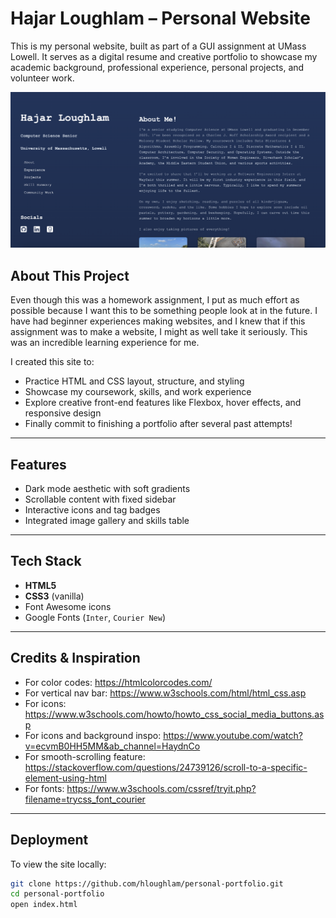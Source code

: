 # Hajar Loughlam – Personal Website

This is my personal website, built as part of a GUI assignment at UMass Lowell. 
It serves as a digital resume and creative portfolio to showcase my academic background, professional experience, personal projects, and volunteer work.

![Screenshot of Site](images/screenshot.png)

## About This Project

Even though this was a homework assignment, I put as much effort as possible because I want this to be something people look at in the future. 
I have had beginner experiences making websites, and I knew that if this assignment was to make a website, I might as well take it seriously. This was an incredible learning experience for me.

I created this site to:

- Practice HTML and CSS layout, structure, and styling
- Showcase my coursework, skills, and work experience
- Explore creative front-end features like Flexbox, hover effects, and responsive design
- Finally commit to finishing a portfolio after several past attempts!

---

## Features

- Dark mode aesthetic with soft gradients
- Scrollable content with fixed sidebar
- Interactive icons and tag badges
- Integrated image gallery and skills table

---

## Tech Stack

- **HTML5**
- **CSS3** (vanilla)
- Font Awesome icons
- Google Fonts (`Inter`, `Courier New`)

---

## Credits & Inspiration

- For color codes: https://htmlcolorcodes.com/
- For vertical nav bar: https://www.w3schools.com/html/html_css.asp
- For icons: https://www.w3schools.com/howto/howto_css_social_media_buttons.asp
- For icons and background inspo: https://www.youtube.com/watch?v=ecvmB0HH5MM&ab_channel=HaydnCo
- For smooth-scrolling feature: https://stackoverflow.com/questions/24739126/scroll-to-a-specific-element-using-html
- For fonts: https://www.w3schools.com/cssref/tryit.php?filename=trycss_font_courier

---

## Deployment

To view the site locally:

```bash
git clone https://github.com/hloughlam/personal-portfolio.git
cd personal-portfolio
open index.html
